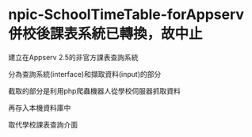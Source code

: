 npic-SchoolTimeTable-forAppserv 併校後課表系統已轉換，故中止
========================

建立在Appserv 2.5的非官方課表查詢系統

分為查詢系統(interface)和擷取資料(input)的部分

截取的部分是利用php爬蟲機器人從學校伺服器抓取資料

再存入本機資料庫中

取代學校課表查詢介面
